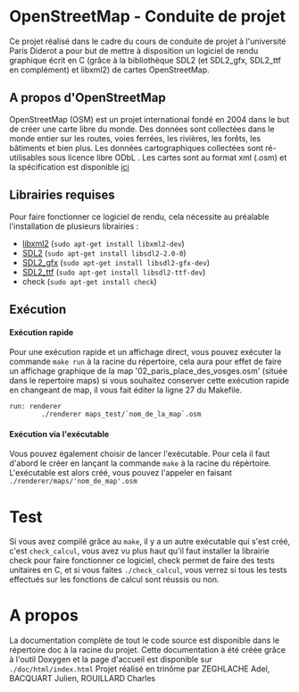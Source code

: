 # OpenStreetMap - Conduite de projet

 Ce projet réalisé dans le cadre du cours de conduite de projet à l'université Paris Diderot a pour but de mettre à disposition un logiciel de rendu graphique écrit en C (grâce à la bibliothèque SDL2 (et SDL2_gfx, SDL2_ttf en complément) et libxml2) de cartes OpenStreetMap.
 
## A propos d'OpenStreetMap

OpenStreetMap (OSM) est un projet international fondé en 2004 dans le but de créer une carte libre du monde. Des données sont collectées dans le monde entier sur les routes, voies ferrées, les rivières, les forêts, les bâtiments et bien plus.
Les données cartographiques collectées sont ré-utilisables sous licence libre ODbL . Les cartes sont au format xml (.osm) et la spécification est disponible [ici](https://wiki.openstreetmap.org/wiki/Main_Page)

## Librairies requises

Pour faire fonctionner ce logiciel de rendu, cela nécessite au préalable l'installation de plusieurs librairies : 
* [libxml2](http://www.xmlsoft.org/) (`sudo apt-get install libxml2-dev`)
* [SDL2](https://www.libsdl.org/) (`sudo apt-get install libsdl2-2.0-0`)
* [SDL2_gfx](http://www.ferzkopp.net/Software/SDL2_gfx/Docs/html/index.html) (`sudo apt-get install libsdl2-gfx-dev`)
* [SDL2_ttf](https://www.libsdl.org/projects/SDL_ttf/) (`sudo apt-get install libsdl2-ttf-dev`)
* check (`sudo apt-get install check`)

## Exécution

#### Exécution rapide
Pour une exécution rapide et un affichage direct, vous pouvez exécuter la commande `make run` à la racine du répertoire, cela aura pour effet de faire un affichage graphique de la map '02_paris_place_des_vosges.osm' (située dans le repertoire maps) si vous souhaitez conserver cette exécution rapide en changeant de map, il vous fait éditer la ligne 27 du Makefile. 
```
run: renderer
       	./renderer maps_test/`nom_de_la_map`.osm 
```
#### Exécution via l'exécutable
Vous pouvez également choisir de lancer l'exécutable. Pour cela il faut d'abord le créer en lançant la commande `make` à la racine du répèrtoire. L'exécutable est alors créé, vous pouvez l'appeler en faisant `./renderer/maps/'nom_de_map'.osm` 
# Test

Si vous avez compilé grâce au `make`, il y a un autre exécutable qui s'est créé, c'est `check_calcul`, vous avez vu plus haut qu'il faut installer la librairie check pour faire fonctionner ce logiciel, check permet de faire des tests unitaires en C, et si vous faites `./check_calcul`, vous verrez si tous les tests effectués sur les fonctions de calcul sont réussis ou non.

# A propos

La documentation complète de tout le code source est disponible dans le répertoire doc à la racine du projet. Cette documentation à été créée grâce à l'outil Doxygen et la page d'accueil est disponible sur `./doc/html/index.html`
Projet réalisé en trinôme par ZEGHLACHE Adel, BACQUART Julien, ROUILLARD Charles




